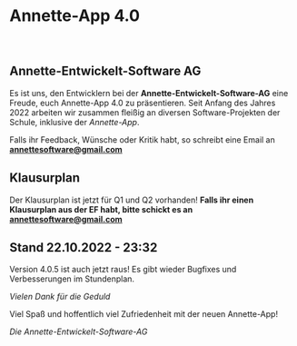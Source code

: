 # Annette-App 4.0
  
　　　
   
## Annette-Entwickelt-Software AG
  
Es ist uns, den Entwicklern bei der **Annette-Entwickelt-Software-AG** eine Freude, euch Annette-App 4.0 zu präsentieren.
Seit Anfang des Jahres 2022 arbeiten wir zusammen fleißig an diversen Software-Projekten der Schule, inklusive der *Annette-App*.
  
Falls ihr Feedback, Wünsche oder Kritik habt, so schreibt eine Email an **<annettesoftware@gmail.com>**

## Klausurplan

Der Klausurplan ist jetzt für Q1 und Q2 vorhanden!
**Falls ihr einen Klausurplan aus der EF habt, bitte schickt es an <annettesoftware@gmail.com>**

## Stand 22.10.2022 - 23:32
Version 4.0.5 ist auch jetzt raus!
Es gibt wieder Bugfixes und Verbesserungen im Stundenplan.

*Vielen Dank für die Geduld*

Viel Spaß und hoffentlich viel Zufriedenheit mit der neuen Annette-App!

*Die Annette-Entwickelt-Software-AG*
